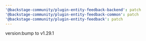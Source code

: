 ```yaml
---
'@backstage-community/plugin-entity-feedback-backend': patch
'@backstage-community/plugin-entity-feedback-common': patch
'@backstage-community/plugin-entity-feedback': patch
---
```


version:bump to v1.29.1
